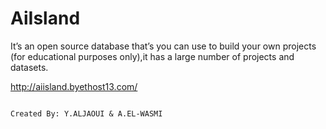 # AiIsland

It’s an open source database that’s you can use to build your own projects (for educational purposes only),it has a large number of projects and datasets.

http://aiisland.byethost13.com/

                                                                        Created By: Y.ALJAOUI & A.EL-WASMI
